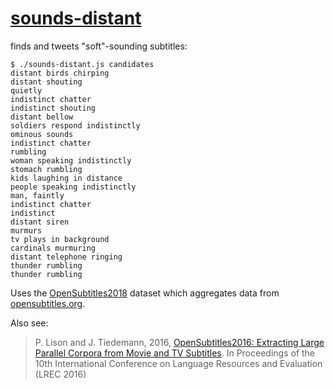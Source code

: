 # [sounds-distant](https://twitter.com/sounds_distant)

finds and tweets "soft"-sounding subtitles:

```
$ ./sounds-distant.js candidates
distant birds chirping
distant shouting
quietly
indistinct chatter
indistinct shouting
distant bellow
soldiers respond indistinctly
ominous sounds
indistinct chatter
rumbling
woman speaking indistinctly
stomach rumbling
kids laughing in distance
people speaking indistinctly
man, faintly
indistinct chatter
indistinct
distant siren
murmurs
tv plays in background
cardinals murmuring
distant telephone ringing
thunder rumbling
thunder rumbling
```

Uses the [OpenSubtitles2018](http://opus.nlpl.eu/OpenSubtitles2018.php) dataset which aggregates data from [opensubtitles.org](https://www.opensubtitles.org).

Also see:

> P. Lison and J. Tiedemann, 2016, [OpenSubtitles2016: Extracting Large Parallel Corpora from Movie and TV Subtitles](http://stp.lingfil.uu.se/~joerg/paper/opensubs2016.pdf). In Proceedings of the 10th International Conference on Language Resources and Evaluation (LREC 2016)
